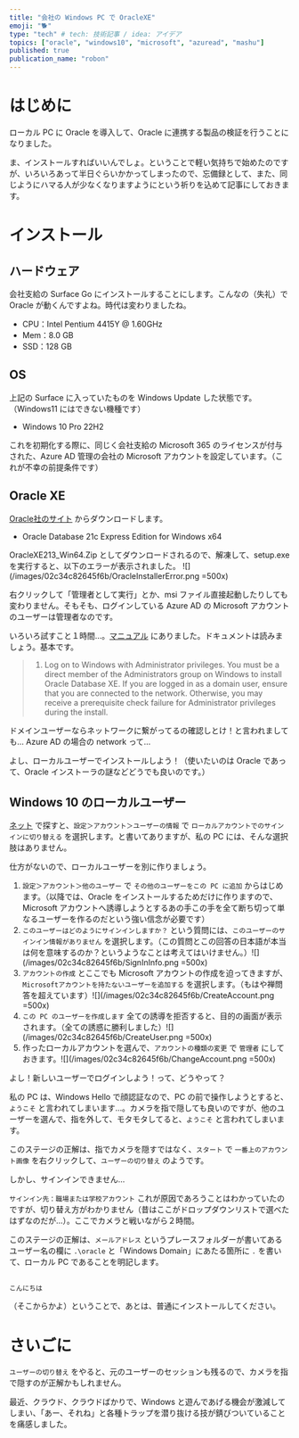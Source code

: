 ```yaml
---
title: "会社の Windows PC で OracleXE"
emoji: "🐕"
type: "tech" # tech: 技術記事 / idea: アイデア
topics: ["oracle", "windows10", "microsoft", "azuread", "mashu"]
published: true
publication_name: "robon"
---
```


# はじめに

ローカル PC に Oracle を導入して、Oracle に連携する製品の検証を行うことになりました。

ま、インストールすればいいんでしょ。ということで軽い気持ちで始めたのですが、いろいろあって半日ぐらいかかってしまったので、忘備録として、また、同じようにハマる人が少なくなりますようにという祈りを込めて記事にしておきます。

# インストール
## ハードウェア

会社支給の Surface Go にインストールすることにします。こんなの（失礼）で Oracle が動くんですよね。時代は変わりましたね。
- CPU：Intel Pentium 4415Y @ 1.60GHz
- Mem：8.0 GB
- SSD：128 GB

## OS

上記の Surface に入っていたものを Windows Update した状態です。（Windows11 にはできない機種です）
- Windows 10 Pro 22H2

これを初期化する際に、同じく会社支給の Microsoft 365 のライセンスが付与された、Azure AD 管理の会社の Microsoft アカウントを設定しています。（これが不幸の前提条件です）

## Oracle XE

[Oracle社のサイト](https://www.oracle.com/jp/database/technologies/xe-downloads.html) からダウンロードします。
- Oracle Database 21c Express Edition for Windows x64

OracleXE213_Win64.Zip としてダウンロードされるので、解凍して、setup.exe を実行すると、以下のエラーが表示されました。
![](/images/02c34c82645f6b/OracleInstallerError.png =500x)

右クリックして「管理者として実行」とか、msi ファイル直接起動したりしても変わりません。そもそも、ログインしている Azure AD の Microsoft アカウントのユーザーは管理者なのです。

いろいろ試すこと１時間…。[マニュアル](https://docs.oracle.com/en/database/oracle/oracle-database/21/xeinw/installing-oracle-database-xe.html#GUID-7BF9ACDC-1281-494C-AF96-77A25B1BD67D) にありました。ドキュメントは読みましょう。基本です。

> 1. Log on to Windows with Administrator privileges.
> You must be a direct member of the Administrators group on Windows to install Oracle Database XE. If you are logged in as a domain user, ensure that you are connected to the network. Otherwise, you may receive a prerequisite check failure for Administrator privileges during the install.

ドメインユーザーならネットワークに繋がってるの確認しとけ！と言われましても… Azure AD の場合の network って…

よし、ローカルユーザーでインストールしよう！（使いたいのは Oracle であって、Oracle インストーラの謎などどうでも良いのです。）

## Windows 10 のローカルユーザー

[ネット](https://support.microsoft.com/ja-jp/windows/windows-10-%E3%83%87%E3%83%90%E3%82%A4%E3%82%B9%E3%82%92%E3%83%AD%E3%83%BC%E3%82%AB%E3%83%AB-%E3%82%A2%E3%82%AB%E3%82%A6%E3%83%B3%E3%83%88%E3%81%AB%E5%88%87%E3%82%8A%E6%9B%BF%E3%81%88%E3%82%8B-eb7e78a9-88ee-9bc3-8f06-831b56e339fd) で探すと、`設定＞アカウント＞ユーザーの情報` で `ローカルアカウントでのサインインに切り替える` を選択します。と書いてありますが、私の PC には、そんな選択肢はありません。

仕方がないので、ローカルユーザーを別に作りましょう。

1. `設定＞アカウント＞他のユーザー` で `その他のユーザーをこの PC に追加` からはじめます。（以降では、Oracle をインストールするためだけに作りますので、Microsoft アカウントへ誘導しようとするあの手この手を全て断ち切って単なるユーザーを作るのだという強い信念が必要です）
1. `このユーザーはどのようにサインインしますか？` という質問には、`このユーザーのサインイン情報がありません` を選択します。（この質問とこの回答の日本語が本当は何を意味するのか？というようなことは考えてはいけません。）![](/images/02c34c82645f6b/SignInInfo.png =500x)
1. `アカウントの作成` とここでも Microsoft アカウントの作成を迫ってきますが、`Microsoftアカウントを持たないユーザーを追加する` を選択します。（もはや禅問答を超えています）![](/images/02c34c82645f6b/CreateAccount.png =500x)
1. `この PC のユーザーを作成します` 全ての誘導を拒否すると、目的の画面が表示されます。（全ての誘惑に勝利しました）![](/images/02c34c82645f6b/CreateUser.png =500x)
1. 作ったローカルアカウントを選んで、`アカウントの種類の変更` で `管理者` にしておきます。![](/images/02c34c82645f6b/ChangeAccount.png =500x)

よし！新しいユーザーでログインしよう！って、どうやって？

私の PC は、Windows Hello で顔認証なので、PC の前で操作しようとすると、`ようこそ` と言われてしまいます…。カメラを指で隠しても良いのですが、他のユーザーを選んで、指を外して、モタモタしてると、`ようこそ` と言われてしまいます。

このステージの正解は、指でカメラを隠すではなく、`スタート` で `一番上のアカウント画像` を右クリックして、`ユーザーの切り替え` のようです。

しかし、サインインできません…

`サインイン先：職場または学校アカウント` これが原因であろうことはわかっていたのですが、切り替え方がわかりません（昔はここがドロップダウンリストで選べたはずなのだが...）。ここでカメラと戦いながら２時間。

このステージの正解は、`メールアドレス` というプレースフォルダーが書いてあるユーザー名の欄に `.\oracle` と「Windows Domain」にあたる箇所に `.` を書いて、ローカル PC であることを明記します。

```

こんにちは

```

（そこからかよ）ということで、あとは、普通にインストールしてください。

# さいごに

`ユーザーの切り替え` をやると、元のユーザーのセッションも残るので、カメラを指で隠すのが正解かもしれません。

最近、クラウド、クラウドばかりで、Windows と遊んであげる機会が激減してしまい、「あー、それね」と各種トラップを潜り抜ける技が錆びついていることを痛感しました。
